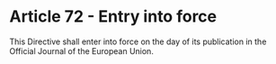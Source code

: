 # Article 72 - Entry into force


This Directive shall enter into force on the day of its publication in the Official Journal of the European Union.
